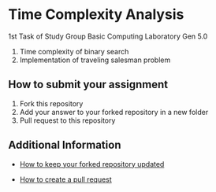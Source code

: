 # Time Complexity Analysis
1st Task of Study Group Basic Computing Laboratory Gen 5.0
1. Time complexity of binary search
2. Implementation of traveling salesman problem

## How to submit your assignment
1. Fork this repository
2. Add your answer to your forked repository in a new folder
3. Pull request to this repository

## Additional Information

- [How to keep your forked repository updated](https://help.github.com/en/articles/merging-an-upstream-repository-into-your-fork
)

- [How to create a pull request](https://help.github.com/en/articles/creating-a-pull-request-from-a-fork)
